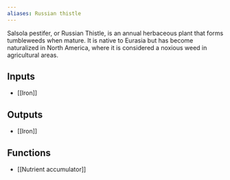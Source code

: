 ```yaml
---
aliases: Russian thistle
---
```

Salsola pestifer, or Russian Thistle, is an annual herbaceous plant that forms tumbleweeds when mature. It is native to Eurasia but has become naturalized in North America, where it is considered a noxious weed in agricultural areas.
## Inputs
- [[Iron]]

## Outputs
- [[Iron]]

## Functions
- [[Nutrient accumulator]]